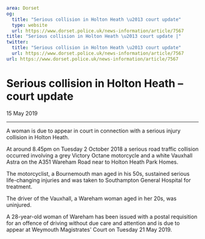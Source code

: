 ```yaml
area: Dorset
og:
  title: "Serious collision in Holton Heath \u2013 court update"
  type: website
  url: https://www.dorset.police.uk/news-information/article/7567
title: "Serious collision in Holton Heath \u2013 court update |"
twitter:
  title: "Serious collision in Holton Heath \u2013 court update"
  url: https://www.dorset.police.uk/news-information/article/7567
url: https://www.dorset.police.uk/news-information/article/7567
```

# Serious collision in Holton Heath – court update

15 May 2019

* * *

A woman is due to appear in court in connection with a serious injury collision in Holton Heath.

At around 8.45pm on Tuesday 2 October 2018 a serious road traffic collision occurred involving a grey Victory Octane motorcycle and a white Vauxhall Astra on the A351 Wareham Road near to Holton Heath Park Homes.

The motorcyclist, a Bournemouth man aged in his 50s, sustained serious life-changing injuries and was taken to Southampton General Hospital for treatment.

The driver of the Vauxhall, a Wareham woman aged in her 20s, was uninjured.

A 28-year-old woman of Wareham has been issued with a postal requisition for an offence of driving without due care and attention and is due to appear at Weymouth Magistrates' Court on Tuesday 21 May 2019.

